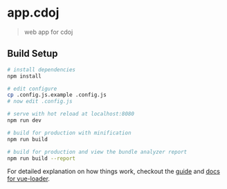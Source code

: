 # app.cdoj

> web app for cdoj

## Build Setup

``` bash
# install dependencies
npm install

# edit configure
cp .config.js.example .config.js
# now edit .config.js

# serve with hot reload at localhost:8080
npm run dev

# build for production with minification
npm run build

# build for production and view the bundle analyzer report
npm run build --report
```

For detailed explanation on how things work, checkout the [guide](http://vuejs-templates.github.io/webpack/) and [docs for vue-loader](http://vuejs.github.io/vue-loader).
